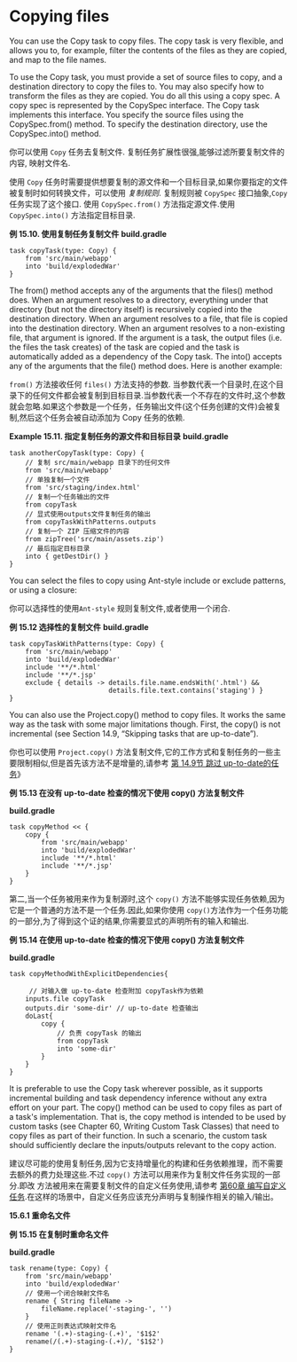 # Copying files
You can use the Copy task to copy files. The copy task is very flexible, and allows you to, for example, filter the contents of the files as they are copied, and map to the file names.

To use the Copy task, you must provide a set of source files to copy, and a destination directory to copy the files to. You may also specify how to transform the files as they are copied. You do all this using a copy spec. A copy spec is represented by the CopySpec interface. The Copy task implements this interface. You specify the source files using the CopySpec.from() method. To specify the destination directory, use the CopySpec.into() method.

你可以使用 `Copy` 任务去复制文件. 复制任务扩展性很强,能够过滤所要复制文件的内容, 映射文件名.

使用 `Copy` 任务时需要提供想要复制的源文件和一个目标目录,如果你要指定的文件被复制时如何转换文件，可以使用 _复制规则_. 复制规则被 `CopySpec` 接口抽象,`Copy` 任务实现了这个接口. 使用 `CopySpec.from()` 方法指定源文件.使用 `CopySpec.into()` 方法指定目标目录.

**例 15.10. 使用复制任务复制文件**
**build.gradle**
```
task copyTask(type: Copy) {
    from 'src/main/webapp'
    into 'build/explodedWar'
}

```
The from() method accepts any of the arguments that the files() method does. When an argument resolves to a directory, everything under that directory (but not the directory itself) is recursively copied into the destination directory. When an argument resolves to a file, that file is copied into the destination directory. When an argument resolves to a non-existing file, that argument is ignored. If the argument is a task, the output files (i.e. the files the task creates) of the task are copied and the task is automatically added as a dependency of the Copy task. The into() accepts any of the arguments that the file() method does. Here is another example:

`from()` 方法接收任何 `files()` 方法支持的参数. 当参数代表一个目录时,在这个目录下的任何文件都会被复制到目标目录.当参数代表一个不存在的文件时,这个参数就会忽略.如果这个参数是一个任务，任务输出文件(这个任务创建的文件)会被复制,然后这个任务会被自动添加为 Copy 任务的依赖.

**Example 15.11. 指定复制任务的源文件和目标目录**
**build.gradle**
```
task anotherCopyTask(type: Copy) {
    // 复制 src/main/webapp 目录下的任何文件
    from 'src/main/webapp'
    // 单独复制一个文件
    from 'src/staging/index.html'
    // 复制一个任务输出的文件
    from copyTask
    // 显式使用outputs文件复制任务的输出
    from copyTaskWithPatterns.outputs
    // 复制一个 ZIP 压缩文件的内容
    from zipTree('src/main/assets.zip')
    // 最后指定目标目录
    into { getDestDir() }
}

```
You can select the files to copy using Ant-style include or exclude patterns, or using a closure:

你可以选择性的使用`Ant-style` 规则复制文件,或者使用一个闭合.

**例 15.12 选择性的复制文件**
**build.gradle**
```
task copyTaskWithPatterns(type: Copy) {
    from 'src/main/webapp'
    into 'build/explodedWar'
    include '**/*.html'
    include '**/*.jsp'
    exclude { details -> details.file.name.endsWith('.html') &&
                         details.file.text.contains('staging') }
}
```

You can also use the Project.copy() method to copy files. It works the same way as the task with some major limitations though. First, the copy() is not incremental (see Section 14.9, “Skipping tasks that are up-to-date”).

你也可以使用 `Project.copy()` 方法复制文件,它的工作方式和复制任务的一些主要限制相似,但是首先该方法不是增量的,请参考 [第 14.9节 跳过 up-to-date的任务](https://docs.gradle.org/current/userguide/more_about_tasks.html#sec:up_to_date_checks)》

**例 15.13 在没有 up-to-date 检查的情况下使用 copy() 方法复制文件**

**build.gradle**
```
task copyMethod << {
    copy {
        from 'src/main/webapp'
        into 'build/explodedWar'
        include '**/*.html'
        include '**/*.jsp'
    }
}
```

第二,当一个任务被用来作为复制源时,这个 `copy()` 方法不能够实现任务依赖,因为它是一个普通的方法不是一个任务.因此,如果你使用 `copy()`方法作为一个任务功能的一部分,为了得到这个证的结果,你需要显式的声明所有的输入和输出.

**例 15.14 在使用 up-to-date 检查的情况下使用 copy() 方法复制文件**

**build.gradle**

```
task copyMethodWithExplicitDependencies{

     // 对输入做 up-to-date 检查附加 copyTask作为依赖
    inputs.file copyTask
    outputs.dir 'some-dir' // up-to-date 检查输出
    doLast{
        copy {
            // 负责 copyTask 的输出
            from copyTask
            into 'some-dir'
        }
    }
}

```

It is preferable to use the Copy task wherever possible, as it supports incremental building and task dependency inference without any extra effort on your part. The copy() method can be used to copy files as part of a task's implementation. That is, the copy method is intended to be used by custom tasks (see Chapter 60, Writing Custom Task Classes) that need to copy files as part of their function. In such a scenario, the custom task should sufficiently declare the inputs/outputs relevant to the copy action.

建议尽可能的使用复制任务,因为它支持增量化的构建和任务依赖推理，而不需要去额外的费力处理这些.不过 `copy()` 方法可以用来作为复制文件任务实现的一部分.即改 方法被用来在需要复制文件的自定义任务使用,请参考 [第60章 编写自定义任务](https://docs.gradle.org/current/userguide/custom_tasks.html).在这样的场景中，自定义任务应该充分声明与复制操作相关的输入/输出。

**15.6.1 重命名文件**

**例 15.15 在复制时重命名文件**

**build.gradle**

```
task rename(type: Copy) {
    from 'src/main/webapp'
    into 'build/explodedWar'
    // 使用一个闭合映射文件名
    rename { String fileName ->
        fileName.replace('-staging-', '')
    }
    // 使用正则表达式映射文件名
    rename '(.+)-staging-(.+)', '$1$2'
    rename(/(.+)-staging-(.+)/, '$1$2')
}

```












































